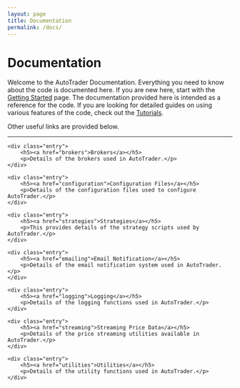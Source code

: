 ```yaml
---
layout: page
title: Documentation
permalink: /docs/
---
```


# Documentation

Welcome to the AutoTrader Documentation. Everything you need to know about the code is documented here. If you are 
new here, start with the [Getting Started](getting-started) page. The documentation provided here is intended as a 
reference for the code. If you are looking for detailed guides on using various features of the code, check out
the [Tutorials](tutorials).

Other useful links are provided below.

<div class="section-index">
    <hr class="panel-line">   

    
    <div class="entry">
        <h5><a href="brokers">Brokers</a></h5>
        <p>Details of the brokers used in AutoTrader.</p>
    </div>
    
    <div class="entry">
        <h5><a href="configuration">Configuration Files</a></h5>
        <p>Details of the configuration files used to configure AutoTrader.</p>
    </div>
    
    <div class="entry">
        <h5><a href="strategies">Strategies</a></h5>
        <p>This provides details of the strategy scripts used by AutoTrader.</p>
    </div>
    
    <div class="entry">
        <h5><a href="emailing">Email Notification</a></h5>
        <p>Details of the email notification system used in AutoTrader.</p>
    </div>
    
    <div class="entry">
        <h5><a href="logging">Logging</a></h5>
        <p>Details of the logging functions used in AutoTrader.</p>
    </div>
    
    <div class="entry">
        <h5><a href="streaming">Streaming Price Data</a></h5>
        <p>Details of the price streaming utilities available in AutoTrader.</p>
    </div>
    
    <div class="entry">
        <h5><a href="utilities">Utilities</a></h5>
        <p>Details of the utility functions used in AutoTrader.</p>
    </div>
    
</div>
